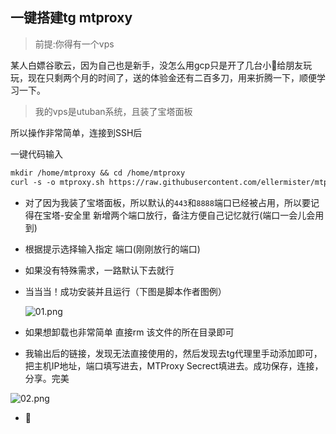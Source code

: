 ## 一键搭建tg mtproxy
>前提:你得有一个vps

某人白嫖谷歌云，因为自己也是新手，没怎么用gcp只是开了几台小🐔给朋友玩玩，现在只剩两个月的时间了，送的体验金还有二百多刀，用来折腾一下，顺便学习一下。

> 我的vps是utuban系统，且装了宝塔面板

所以操作非常简单，连接到SSH后

一键代码输入

```markdown
mkdir /home/mtproxy && cd /home/mtproxy
curl -s -o mtproxy.sh https://raw.githubusercontent.com/ellermister/mtproxy/master/mtproxy.sh && chmod +x mtproxy.sh && bash mtproxy.sh
```

- 对了因为我装了宝塔面板，所以默认的`443`和`8888`端口已经被占用，所以要记得在宝塔-安全里 新增两个端口放行，备注方便自己记忆就行(端口一会儿会用到)
- 根据提示选择输入指定 端口(刚刚放行的端口)
- 如果没有特殊需求，一路默认下去就行
- 当当当！成功安装并且运行（下图是脚本作者图例）

    ![01.png](https://besthope.ml/image/https%3A%2F%2Fs3-us-west-2.amazonaws.com%2Fsecure.notion-static.com%2F801fbedb-ea67-4afc-b8f8-b90ee515fb22%2FUntitled.png?table=block&id=49a37f30-78db-4a84-ae36-d3302cc6b6a0&width=1440&userId=&cache=v2)

- 如果想卸载也非常简单 直接rm 该文件的所在目录即可
- 我输出后的链接，发现无法直接使用的，然后发现去tg代理里手动添加即可，把主机IP地址，端口填写进去，MTProxy Secrect填进去。成功保存，连接，分享。完美

![02.png](https://besthope.ml/image/https%3A%2F%2Fs3-us-west-2.amazonaws.com%2Fsecure.notion-static.com%2F2f8eab90-464a-4f5e-991d-e8475d2131a8%2FUntitled.png?table=block&id=0666b26f-962c-45ed-ac52-2e514da08fa2&width=970&userId=&cache=v2)

- 🥰

